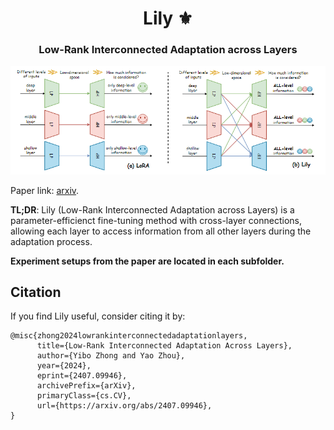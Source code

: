  <div align="center">
<h1>Lily ⚜️</h1>
<h3>Low-Rank Interconnected Adaptation across Layers</h3>
</div>

![method](image.png)

Paper link: [arxiv](https://arxiv.org/abs/2407.09946).

**TL;DR**: Lily (Low-Rank Interconnected Adaptation across Layers) is a parameter-efficienct fine-tuning method with cross-layer connections, allowing each layer to access information from all other layers during the adaptation process.

**Experiment setups from the paper are located in each subfolder.**

## Citation

If you find Lily useful, consider citing it by:

```
@misc{zhong2024lowrankinterconnectedadaptationlayers,
      title={Low-Rank Interconnected Adaptation Across Layers}, 
      author={Yibo Zhong and Yao Zhou},
      year={2024},
      eprint={2407.09946},
      archivePrefix={arXiv},
      primaryClass={cs.CV},
      url={https://arxiv.org/abs/2407.09946}, 
}
```